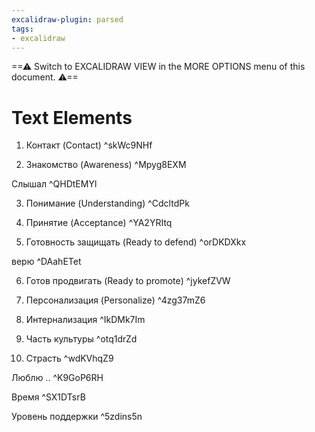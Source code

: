 ```yaml
---
excalidraw-plugin: parsed
tags:
- excalidraw
---
```


==⚠  Switch to EXCALIDRAW VIEW in the MORE OPTIONS menu of this document. ⚠==

# Text Elements

1. Контакт (Contact) ^skWc9NHf

1. Знакомство (Awareness) ^Mpyg8EXM

Слышал ^QHDtEMYl

3. Понимание (Understanding) ^CdcltdPk

3. Принятие (Acceptance) ^YA2YRItq

3. Готовность защищать (Ready to defend) ^orDKDXkx

верю ^DAahETet

6. Готов продвигать (Ready to promote) ^jykefZVW

6. Персонализация (Personalize) ^4zg37mZ6

6. Интернализация ^IkDMk7Im

6. Часть культуры ^otq1drZd

6. Страсть ^wdKVhqZ9

Люблю .. ^K9GoP6RH

Время ^SX1DTsrB

Уровень поддержки ^5zdins5n
